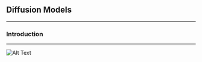 
## Diffusion Models
---


### Introduction
---
![Alt Text](https://media.giphy.com/media/vFKqnCdLPNOKc/giphy.gif)